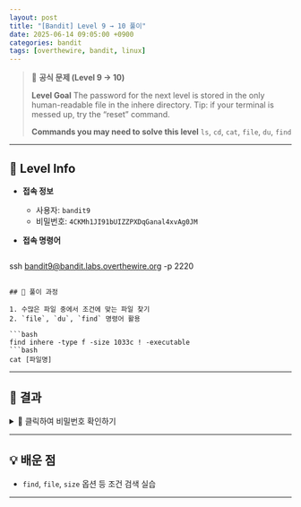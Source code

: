 ```yaml
---
layout: post
title: "[Bandit] Level 9 → 10 풀이"
date: 2025-06-14 09:05:00 +0900
categories: bandit
tags: [overthewire, bandit, linux]
---
```


> 📝 **공식 문제 (Level 9 → 10)**
>
> **Level Goal**
> The password for the next level is stored in the only human-readable file in the inhere directory. Tip: if your terminal is messed up, try the “reset” command.
>
> **Commands you may need to solve this level**
> `ls`, `cd`, `cat`, `file`, `du`, `find`

---

## 🔐 Level Info

- **접속 정보**
  - 사용자: `bandit9`
  - 비밀번호: `4CKMh1JI91bUIZZPXDqGanal4xvAg0JM`
  
- **접속 명령어**

  ```bash
ssh bandit9@bandit.labs.overthewire.org -p 2220
  ```

## 🧪 풀이 과정

1. 수많은 파일 중에서 조건에 맞는 파일 찾기
2. `file`, `du`, `find` 명령어 활용

```bash
find inhere -type f -size 1033c ! -executable
```bash
cat [파일명]
```


---

## 🎯 결과

<details markdown="1">
<summary>👀 클릭하여 비밀번호 확인하기</summary>

```
FGUW5ilLVJrxX9kMYMmlN4MgbpfMiqey
```

</details>

---

## 💡 배운 점

- `find`, `file`, `size` 옵션 등 조건 검색 실습

---
